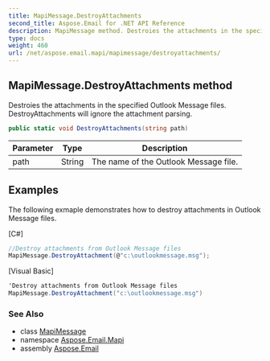 ```yaml
---
title: MapiMessage.DestroyAttachments
second_title: Aspose.Email for .NET API Reference
description: MapiMessage method. Destroies the attachments in the specified Outlook Message files. DestroyAttachments will ignore the attachment parsing
type: docs
weight: 460
url: /net/aspose.email.mapi/mapimessage/destroyattachments/
---
```

## MapiMessage.DestroyAttachments method

Destroies the attachments in the specified Outlook Message files. DestroyAttachments will ignore the attachment parsing.

```csharp
public static void DestroyAttachments(string path)
```

| Parameter | Type | Description |
| --- | --- | --- |
| path | String | The name of the Outlook Message file. |

## Examples

The following exmaple demonstrates how to destroy attachments in Outlook Message files.

[C#]

```csharp
//Destroy attachments from Outlook Message files
MapiMessage.DestroyAttachment(@"c:\outlookmessage.msg");
```

[Visual Basic]

```csharp
'Destroy attachments from Outlook Message files
MapiMessage.DestroyAttachment("c:\outlookmessage.msg")
```

### See Also

* class [MapiMessage](../)
* namespace [Aspose.Email.Mapi](../../mapimessage/)
* assembly [Aspose.Email](../../../)



